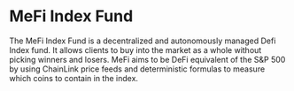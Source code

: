 # MeFi Index Fund
The MeFi Index Fund is a decentralized and autonomously managed Defi Index fund. It allows clients to buy into the market as a whole without picking winners and losers. MeFi aims to be DeFi equivalent of the S&P 500 by using ChainLink price feeds and deterministic formulas to measure which coins to contain in the index.
